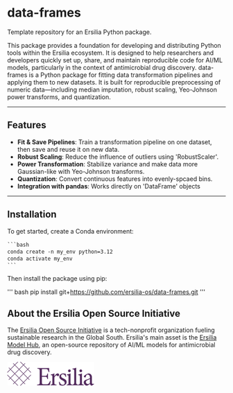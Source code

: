 # data-frames
Template repository for an Ersilia Python package.

This package provides a foundation for developing and distributing Python tools within the Ersilia ecosystem. It is designed to help researchers and developers quickly set up, share, and maintain reproducible code for AI/ML models, particularly in the context of antimicrobial drug discovery.
data-frames is a Python package for fitting data transformation pipelines and applying them to new datasets. It is built for reproducible preprocessing of numeric data—including median imputation, robust scaling, Yeo-Johnson power transforms, and quantization.

---

## Features
 - **Fit & Save Pipelines**: Train a transformation pipeline on one dataset, then save and reuse it on new data.
 - **Robust Scaling**: Reduce the influence of outliers using 'RobustScaler'.
 - **Power Transformation**: Stabilize variance and make data more Gaussian-like with Yeo-Johnson transforms.
 - **Quantization**: Convert continuous features into evenly-spcaed bins.
 - **Integration with pandas**: Works directly on 'DataFrame' objects

 ___

 ## Installation
 To get started, create a Conda environment:

    ```bash
    conda create -n my_env python=3.12
    conda activate my_env
    ```
Then install the package using pip:

 ''' bash
 pip install git+https://github.com/ersilia-os/data-frames.git
 '''

## About the Ersilia Open Source Initiative

The [Ersilia Open Source Initiative](https://ersilia.io) is a tech-nonprofit organization fueling sustainable research in the Global South. Ersilia's main asset is the [Ersilia Model Hub](https://github.com/ersilia-os/ersilia), an open-source repository of AI/ML models for antimicrobial drug discovery.

![Ersilia Logo](assets/Ersilia_Brand.png)